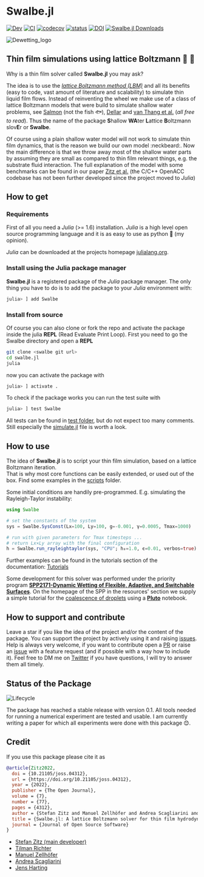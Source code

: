 # Swalbe.jl

[![Dev](https://img.shields.io/badge/docs-dev-blue.svg)](https://zitzeronion.github.io/Swalbe.jl/dev/)
[![CI](https://github.com/Zitzeronion/Swalbe.jl/workflows/CI/badge.svg?branch=master&event=push)](https://github.com/Zitzeronion/Swalbe.jl/actions)
[![codecov](https://codecov.io/gh/Zitzeronion/Swalbe.jl/branch/master/graph/badge.svg?token=J1AMK7YW69)](https://codecov.io/gh/Zitzeronion/Swalbe.jl)
[![status](https://joss.theoj.org/papers/414a5b53a41e05a250a352360a7da337/status.svg)](https://joss.theoj.org/papers/414a5b53a41e05a250a352360a7da337)
[![DOI](https://zenodo.org/badge/DOI/10.5281/zenodo.7030890.svg)](https://doi.org/10.5281/zenodo.7030890)
[![Swalbe.jl Downloads](https://shields.io/endpoint?url=https://pkgs.genieframework.com/api/v1/badge/Swalbe)](https://pkgs.genieframework.com?packages=Swalbe)




![Dewetting_logo](https://gist.githubusercontent.com/Zitzeronion/807b9a7b2226e65643288df9a8cc1f46/raw/3a561e2a2b09eb42bf688f1d304f658b93fba8ed/logo_animation.gif)


## Thin film simulations using lattice Boltzmann :rainbow: :ocean:

Why is a thin film solver called **Swalbe.jl** you may ask?

The idea is to use the
[*lattice Boltzmann method (LBM)*](https://en.wikipedia.org/wiki/Lattice_Boltzmann_methods)
and all its benefits (easy to code, vast amount of literature and scalability)
to simulate thin liquid film flows. Instead of reinventing the wheel we make use 
of a class of lattice Boltzmann models that were build to simulate shallow water 
problems, see
  [Salmon](http://pordlabs.ucsd.edu/rsalmon/salmon.1999a.pdf) (not the fish :fish:),
  [Dellar](https://people.maths.ox.ac.uk/dellar/papers/LBshallow.pdf) and
  [van Thang et al.](https://hal.archives-ouvertes.fr/hal-01625073/document) (*all free to read*).
Thus the name of the package **S**hallow **WA**ter **L**attice **B**oltzmann slov**E**r or **Swalbe**.

Of course using a plain shallow water model will not work to simulate thin film
dynamics, that is the reason we build our own model :neckbeard:.  Now the main
difference is that we throw away most of the shallow water parts by assuming
they are small as compared to thin film relevant things, e.g. the substrate
fluid interaction.  The full explanation of the model with some benchmarks can
be found in our paper
[Zitz et al.](http://pub.hi-ern.de/publications/2019/ZSMDH19/2019-ThinFilm-PRE.pdf)
(the C/C++ OpenACC codebase has not been further developed since the project
moved to *Julia*)

## How to **get**

### Requirements
First of all you need a *Julia* (>= 1.6) installation.  *Julia* is a high level
open source programming language and it is as easy to use as python :snake: (my
opinion).

*Julia* can be downloaded at the projects homepage
[julialang.org](https://julialang.org/).

### Install using the Julia package manager

**Swalbe.jl** is a registered package of the *Julia* package manager.  The only
thing you have to do is to add the package to your *Julia* environment with:

```julia
julia> ] add Swalbe
```

### Install from source

Of course you can also clone or fork the repo and activate the package inside
the julia **REPL** (Read Evaluate Print Loop). First you need to go the Swalbe
directory and open a **REPL**

```bash
git clone <swalbe git url>
cd swalbe.jl
julia
```

now you can activate the package with

```julia
julia> ] activate .
```

To check if the package works you can run the test suite with

```julia
julia> ] test Swalbe
```

All tests can be found in
[test folder](https://github.com/Zitzeronion/Swalbe.jl/tree/master/test), but do not
expect too many comments. Still especially the
[simulate.jl](https://github.com/Zitzeronion/Swalbe.jl/blob/master/test/simulate.jl)
file is worth a look.

## How to **use**

The idea of **Swalbe.jl** is to script your thin film simulation, based on a lattice Boltzmann iteration.  
That is why most core functions can be easily extended, or used out of the box. Find some examples in the [scripts](https://github.com/Zitzeronion/Swalbe.jl/tree/master/scripts) folder.

Some initial conditions are handily pre-programmed. 
E.g. simulating the Rayleigh-Taylor instability:


```julia
using Swalbe

# set the constants of the system
sys = Swalbe.SysConst(Lx=100, Ly=100, g=-0.001, γ=0.0005, Tmax=1000)

# run with given parameters for Tmax timesteps ...
# return Lx×Ly array with the final configuration
h = Swalbe.run_rayleightaylor(sys, "CPU"; h₀=1.0, ϵ=0.01, verbos=true)
```

Further examples can be found in the tutorials section of the documentation: [Tutorials](https://zitzeronion.github.io/Swalbe.jl/dev/tutorials/)

Some development for this solver was performed under the priority program **[SPP2171-Dynamic Wetting of Flexible, Adaptive, and Switchable Surfaces](https://www.uni-muenster.de/SPP2171/index.html)**. 
On the homepage of the SPP in the resources' section we supply a simple tutorial for the [coalescence of droplets](https://www.uni-muenster.de/imperia/md/content/SPP2171/droplet_coalescence_tutorial.html) using a [**Pluto**](https://github.com/fonsp/Pluto.jl) notebook.

## How to **support and contribute**

Leave a star if you like the idea of the project and/or the content of the
package.  You can support the project by actively using it and raising
[issues](https://github.com/Zitzeronion/Swalbe.jl/issues).
Help is always very welcome, if you want to contribute open a
[PR](https://github.com/Zitzeronion/Swalbe.jl/pulls) or raise an
[issue](https://github.com/Zitzeronion/Swalbe.jl/issues) with a feature request
(and if possible with a way how to include it).  Feel free to DM me on
[Twitter](https://twitter.com/Zitzero) if you have questions, I will try to
answer them all timely.

## **Status** of the Package

![Lifecycle](https://img.shields.io/badge/lifecycle-stable-green.svg)

<!-- ![Lifecycle](https://img.shields.io/badge/lifecycle-experimental-orange.svg)
![Lifecycle](https://img.shields.io/badge/lifecycle-maturing-blue.svg)
![Lifecycle](https://img.shields.io/badge/lifecycle-retired-orange.svg)
![Lifecycle](https://img.shields.io/badge/lifecycle-archived-red.svg)
![Lifecycle](https://img.shields.io/badge/lifecycle-dormant-blue.svg) -->

The package has reached a stable release with version 0.1.
All tools needed for running a numerical experiment are tested and usable.
I am currently writing a paper for which all experiments were done with this package :blush:.

## **Credit**

If you use this package please cite it as
```bibtex
@article{Zitz2022,
  doi = {10.21105/joss.04312},
  url = {https://doi.org/10.21105/joss.04312},
  year = {2022},
  publisher = {The Open Journal},
  volume = {7},
  number = {77},
  pages = {4312},
  author = {Stefan Zitz and Manuel Zellhöfer and Andrea Scagliarini and Jens Harting},
  title = {Swalbe.jl: A lattice Boltzmann solver for thin film hydrodynamics},
  journal = {Journal of Open Source Software}
} 
```

- [Stefan Zitz (main developer)](https://forskning.ruc.dk/en/persons/zitz)
- [Tilman Richter](https://www.hi-ern.de/profile/richter_t)
- [Manuel Zellhöfer](https://www.hi-ern.de/hi-ern/CompFlu/Team/Zellhoefer/zellhoefer.html)
- [Andrea Scagliarini](https://www.iac.rm.cnr.it/iacsite/index.php?page=people&id=140)
- [Jens Harting](https://www.hi-ern.de/de/forschung/dynamik-komplexer-fluide-und-grenzflaechen)
